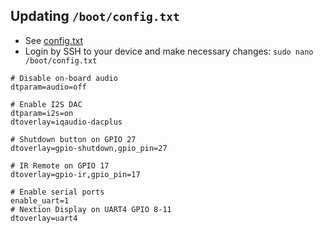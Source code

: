 ## Updating `/boot/config.txt`
- See [config.txt](files/boot/config.txt)
- Login by SSH to your device and make necessary changes: `sudo nano /boot/config.txt`

```
# Disable on-board audio
dtparam=audio=off
```

```
# Enable I2S DAC
dtparam=i2s=on
dtoverlay=iqaudio-dacplus
```

```
# Shutdown button on GPIO 27
dtoverlay=gpio-shutdown,gpio_pin=27
```

```
# IR Remote on GPIO 17
dtoverlay=gpio-ir,gpio_pin=17
```

```
# Enable serial ports
enable_uart=1
# Nextion Display on UART4 GPIO 8-11
dtoverlay=uart4
```
